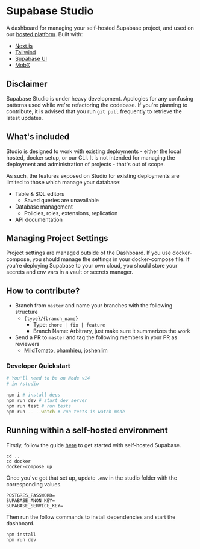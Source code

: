 # Supabase Studio

A dashboard for managing your self-hosted Supabase project, and used on our [hosted platform](https://app.supabase.io). Built with:

- [Next.js](https://nextjs.org/)
- [Tailwind](https://tailwindcss.com/)
- [Supabase UI](https://ui.supabase.io/)
- [MobX](https://www.mobxjs.com/)

## Disclaimer

Supabase Studio is under heavy development. Apologies for any confusing patterns used while we're refactoring the codebase. If you're planning to contribute, it is advised that you run `git pull` frequently to retrieve the latest updates.

## What's included

Studio is designed to work with existing deployments - either the local hosted, docker setup, or our CLI. It is not intended for managing the deployment and administration of projects - that's out of scope.

As such, the features exposed on Studio for existing deployments are limited to those which manage your database:

- Table & SQL editors
  - Saved queries are unavailable
- Database management
  - Policies, roles, extensions, replication
- API documentation

## Managing Project Settings

Project settings are managed outside of the Dashboard. If you use docker-compose, you should manage the settings in your docker-compose file. If you're deploying Supabase to your own cloud, you should store your secrets and env vars in a vault or secrets manager.

## How to contribute?

- Branch from `master` and name your branches with the following structure
  - `{type}/{branch_name}`
    - Type: `chore | fix | feature`
    - Branch Name: Arbitrary, just make sure it summarizes the work
- Send a PR to `master` and tag the following members in your PR as reviewers
  - [MildTomato](https://github.com/mildtomato), [phamhieu](https://github.com/phamhieu), [joshenlim](https://github.com/joshenlim)

### Developer Quickstart

```bash
# You'll need to be on Node v14
# in /studio

npm i # install deps
npm run dev # start dev server
npm run test # run tests
npm run -- --watch # run tests in watch mode
```

## Running within a self-hosted environment

Firstly, follow the guide [here](https://supabase.com/docs/guides/hosting/docker) to get started with self-hosted Supabase.

```
cd ..
cd docker
docker-compose up
```

Once you've got that set up, update `.env` in the studio folder with the corresponding values.

```
POSTGRES_PASSWORD=
SUPABASE_ANON_KEY=
SUPABASE_SERVICE_KEY=
```

Then run the follow commands to install dependencies and start the dashboard.

```
npm install
npm run dev
```
